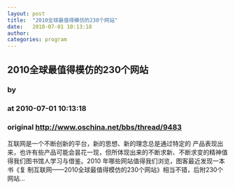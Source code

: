 ```yaml
---
layout: post
title:  "2010全球最值得模仿的230个网站"
date:   2010-07-01 10:13:18
author: 
categories: program
---
```


## 2010全球最值得模仿的230个网站
### by 
### at 2010-07-01 10:13:18
### original <http://www.oschina.net/bbs/thread/9483>

互联网是一个不断创新的平台，新的思想、新的理念总是通过特定的 产品表现出来，也许有些产品可能会昙花一现，但所体现出来的不断求新、不断求变的精神值得我们图书馆人学习与借鉴。2010 年哪些网站值得我们浏览，图客最近发现一本书《复 制互联网——2010全球最值得模仿的230个网站》相当不错，后附230个网站...